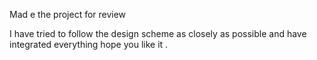 Mad e the project for review 

I have tried to follow the design scheme as closely as possible and have integrated everything hope you like it .
